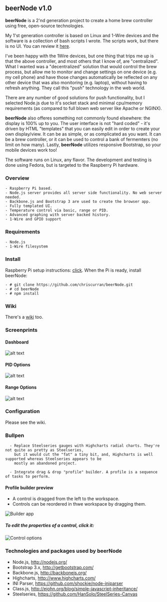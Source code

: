 ## beerNode v1.0

**beerNode** is a 2'nd generation project to create a home brew controller using
free, open-source technologies.

My 1'st generation controller is based on Linux and 1-Wire devices and the
software is a collection of bash scripts I wrote. The scripts work, but there
is no UI. You can review it [here](http://www.homebrewtalk.com/f51/monitoring-controlling-linux-cheap-240955).

I've been happy with the 1Wire devices, but one thing that trips me up is that
the above controller, and most others that I know of, are "centralized". What
I wanted was a "decentralized" solution that would control the brew process,
but allow me to monitor and change settings on one device (e.g. my cell phone)
and have those changes automatically be reflected on any other device that was
also monitoring (e.g. laptop), without having to refresh anything. They call
this "push" technology in the web world.

There are any number of good solutions for push functionality, but I selected
Node.js due to it's socket stack and minimal cpu/memory requirements (as
compared to full blown web server like Apache or NGINX).

**beerNode** also offeres something not commonly found elsewhere: the display 
is 100% up to you. The user interface is not "hard coded" - it's driven by 
HTML "templates" that you can easily edit in order to create your own display/view. 
It can be as simple, or as complicated as you want. It can be a brew controller, 
or it can be used to control a bank of fermemters (no limit on how many). 
Lastly, **beerNode** utilizes responsive Bootstrap, so your mobile devices work too!

The software runs on Linux, any flavor. The development and testing is done
using Fedora, but is targeted to the Raspberry Pi hardware. 

### Overview
	- Raspberry Pi based.
	- Node.js server provides all server side functionality. No web server needed.
	- Backbone.js and Bootstrap 3 are used to create the browser app.
	- Fully templated UI.
	- Temperature control via basic, range or PID.
	- Advanced graphing with server backed history.
	- 1-Wire and GPIO support


### Requirements

	- Node.js 
	- 1-Wire filesystem
	

### Install
Raspberry Pi setup instructions: [click](https://github.com/chriscurran/beerNode/wiki/Setup-your-Raspberry-Pi). When the Pi is ready, install beerNode:

	- # git clone https://github.com/chriscurran/beerNode.git
	- # cd beerNode
	- # npm install

### Wiki
There's a [wiki](https://github.com/chriscurran/beerNode/wiki) too.



### Screenprints
#### Dashboard
![alt text](http://www.planetcurran.com/beer/beerNode/dashboard-00.png "Dashboard")

#### PID Options
![alt text](http://www.planetcurran.com/beer/beerNode/1820-options.png "PID Options")

#### Range Options
![alt text](http://www.planetcurran.com/beer/beerNode/1820-range.png "Range Options")


### Configuration

Please see the wiki.


### Bullpen

      - Replace Steelseries gauges with Highcharts radial charts. They're not quite as pretty as Steelseries,
		but it would cut the "fat" a tiny bit, and, Highcharts is well supported whereas Steelseries appears to be 
		mostly an abandoned project.

      - Integrate drag & drop "profile" builder. A profile is a sequence of tasks to perform.


#### Profile builder preview

 - A control is dragged from the left to the workspace. 
 - Controls can be reordered in thwe workspace by dragging them.

![Builder app](http://www.planetcurran.com/beer/beerNode/builder-main-00.png)


##### To edit the properties of a control, click it:

![Control options](http://www.planetcurran.com/beer/beerNode/builder-control-00.png)


### Technologies and packages used by beerNode

 - Node.js, http://nodejs.org/
 - Bootstrap 3.x, http://getbootstrap.com/
 - Backbone.js, http://backbonejs.org/
 - Highcharts, http://www.highcharts.com/
 - INI Parser, https://github.com/shockie/node-iniparser
 - Class.js, http://ejohn.org/blog/simple-javascript-inheritance/
 - Steelseries, https://github.com/HanSolo/SteelSeries-Canvas
